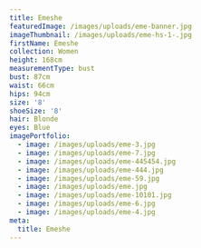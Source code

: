 ```yaml
---
title: Emeshe
featuredImage: /images/uploads/eme-banner.jpg
imageThumbnail: /images/uploads/eme-hs-1-.jpg
firstName: Emeshe
collection: Women
height: 168cm
measurementType: bust
bust: 87cm
waist: 66cm
hips: 94cm
size: '8'
shoeSize: '8'
hair: Blonde
eyes: Blue
imagePortfolio:
  - image: /images/uploads/eme-3.jpg
  - image: /images/uploads/eme-7.jpg
  - image: /images/uploads/eme-445454.jpg
  - image: /images/uploads/eme-444.jpg
  - image: /images/uploads/eme-59.jpg
  - image: /images/uploads/eme.jpg
  - image: /images/uploads/eme-10101.jpg
  - image: /images/uploads/eme-6.jpg
  - image: /images/uploads/eme-4.jpg
meta:
  title: Emeshe
---
```


